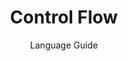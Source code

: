 ---
layout: page
menubar: docs_menu
title: Control Flow
subtitle: Language Guide
show_sidebar: false
toc: true
---
